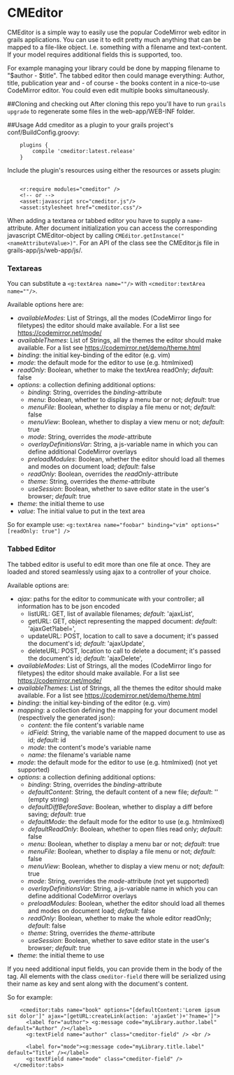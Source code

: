 # CMEditor
CMEditor is a simple way to easily use the popular CodeMirror web editor in grails applications. You can use it to edit pretty much anything that can be mapped to a file-like object. I.e. something with a filename and text-content.
If your model requires additional fields this is supported, too.

For example managing your library could be done by mapping filename to "$author - $title". The tabbed editor then could manage everything: Author, title, publication year and - of course - the books content in a nice-to-use CodeMirror editor. You could even edit multiple books simultaneously.

##Cloning and checking out
After cloning this repo you'll have to run `grails upgrade` to regenerate some files in the web-app/WEB-INF folder.

##Usage
Add cmeditor as a plugin to your grails project's conf/BuildConfig.groovy:
```
    plugins {
        compile 'cmeditor:latest.release'
    }
```

Include the plugin's resources using either the resources or assets plugin:
```

	<r:require modules="cmeditor" />
	<!-- or -->
	<asset:javascript src="cmeditor.js"/>
	<asset:stylesheet href="cmeditor.css"/>

```

When adding a textarea or tabbed editor you have to supply a `name`-attribute. After document initialization you can access the corresponding javascript CMEditor-object by calling `CMEditor.getInstance("<nameAttributeValue>)"`. For an API of the class see the CMEditor.js file in grails-app/js/web-app/js/.
### Textareas
You can substitute a `<g:textArea name=""/>` with `<cmeditor:textArea name=""/>`.

Available options here are:
  * _availableModes_: List of Strings, all the modes (CodeMirror lingo for filetypes) the editor should make available. For a list see https://codemirror.net/mode/
  * _availableThemes_: List of Strings, all the themes the editor should make available. For a list see https://codemirror.net/demo/theme.html
  * _binding_: the initial key-binding of the editor (e.g. vim)
  * _mode_:    the default mode for the editor to use (e.g. htmlmixed)
  * _readOnly_: Boolean, whether to make the textArea readOnly; _default_: false
  * _options_: a collection defining additional options:
    * _binding_: String, overrides the _binding_-attribute
    * _menu_: Boolean, whether to display a menu bar or not; _default_: true
    * _menuFile_: Boolean, whether to display a file menu or not; _default_: false
    * _menuView_: Boolean, whether to display a view menu or not; _default_: true
    * _mode_: String, overrides the _mode_-attribute
    * _overlayDefinitionsVar_: String, a js-variable name in which you can define additional CodeMirror overlays
    * _preloadModules_: Boolean, whether the editor should load all themes and modes on document load; _default_: false
    * _readOnly_: Boolean, overrides the _readOnly_-attribute
    * _theme_: String, overrides the _theme_-attribute
    * _useSession_: Boolean, whether to save editor state in the user's browser; _default_: true
  * _theme_:   the initial theme to use
  * _value_: The initial value to put in the text area

So for example use: `<g:textArea name="foobar" binding="vim" options="[readOnly: true"] />`

### Tabbed Editor
The tabbed editor is useful to edit more than one file at once. They are loaded and stored seamlessly using ajax to a controller of your choice.

Available options are:
  * _ajax_: paths for the editor to communicate with your controller; all information has to be json encoded
    * listURL: GET, list of available filenames; _default_: 'ajaxList',
    * getURL: GET, object representing the mapped document: _default_: 'ajaxGet?label=',
    * updateURL: POST, location to call to save a document; it's passed the document's id; _default_: 'ajaxUpdate',
    * deleteURL: POST, location to call to delete a document; it's passed the document's id; _default_: 'ajaxDelete',
  * _availableModes_: List of Strings, all the modes (CodeMirror lingo for filetypes) the editor should make available. For a list see https://codemirror.net/mode/
  * _availableThemes_: List of Strings, all the themes the editor should make available. For a list see https://codemirror.net/demo/theme.html
  * _binding_: the initial key-binding of the editor (e.g. vim)
  * _mapping_: a collection defining the mapping for your document model (respectively the generated json):
    * _content_: the file content's variable name
    * _idField_: String, the variable name of the mapped document to use as id; _default_: id
    * _mode_: the content's mode's variable name
    * _name_: the filename's variable name
  * _mode_:    the default mode for the editor to use (e.g. htmlmixed) (not yet supported)
  * _options_: a collection defining additional options:
    * _binding_: String, overrides the _binding_-attribute
    * _defaultContent_: String, the default content of a new file; _default_: '' (empty string)
    * _defaultDiffBeforeSave_: Boolean, whether to display a diff before saving; _default_: true
    * _defaultMode_: the default mode for the editor to use (e.g. htmlmixed)
    * _defaultReadOnly_: Boolean, whether to open files read only; _default_: false
    * _menu_: Boolean, whether to display a menu bar or not; _default_: true
    * _menuFile_: Boolean, whether to display a file menu or not; _default_: false
    * _menuView_: Boolean, whether to display a view menu or not; _default_: true
    * _mode_: String, overrides the _mode_-attribute (not yet supported)
    * _overlayDefinitionsVar_: String, a js-variable name in which you can define additional CodeMirror overlays
    * _preloadModules_: Boolean, whether the editor should load all themes and modes on document load; _default_: false
    * _readOnly_: Boolean, whether to make the whole editor readOnly; _default_: false
    * _theme_: String, overrides the _theme_-attribute
    * _useSession_: Boolean, whether to save editor state in the user's browser; _default_: true
  * _theme_:   the initial theme to use

If you need additional input fields, you can provide them in the body of the tag. All elements with the class `cmeditor-field` there will be serialized using their name as key and sent along with the document's content.

So for example:
```gsp
    <cmeditor:tabs name="book" options="[defaultContent:'Lorem ipsum sit dolor']" ajax="[getURL:createLink(action: 'ajaxGet')+'?name=']">
      <label for="author"> <g:message code="myLibrary.author.label" default="Author" /></label>
      <g:textField name="author" class="cmeditor-field" /> <br />

      <label for="mode"><g:message code="myLibrary.title.label" default="Title" /></label>
      <g:textField name="mode" class="cmeditor-field" />
  </cmeditor:tabs>
```
